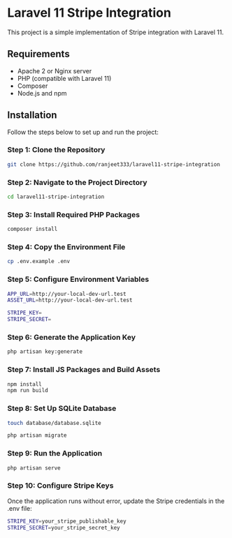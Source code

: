# Laravel 11 Stripe Integration

This project is a simple implementation of Stripe integration with Laravel 11.

## Requirements

- Apache 2 or Nginx server
- PHP (compatible with Laravel 11)
- Composer
- Node.js and npm

## Installation

Follow the steps below to set up and run the project:

### Step 1: Clone the Repository

```bash
git clone https://github.com/ranjeet333/laravel11-stripe-integration
```
### Step 2: Navigate to the Project Directory

```bash
cd laravel11-stripe-integration
```

### Step 3: Install Required PHP Packages

```bash
composer install
```
### Step 4: Copy the Environment File

```bash
cp .env.example .env
```

### Step 5: Configure Environment Variables

```bash
APP_URL=http://your-local-dev-url.test
ASSET_URL=http://your-local-dev-url.test

STRIPE_KEY=
STRIPE_SECRET=
```

### Step 6: Generate the Application Key

```bash
php artisan key:generate
```

### Step 7: Install JS Packages and Build Assets

```bash
npm install
npm run build
```

### Step 8: Set Up SQLite Database

```bash
touch database/database.sqlite

php artisan migrate
```

### Step 9: Run the Application
```bash
php artisan serve
```

### Step 10: Configure Stripe Keys
Once the application runs without error, update the Stripe credentials in the .env file:

```bash
STRIPE_KEY=your_stripe_publishable_key
STRIPE_SECRET=your_stripe_secret_key
```
